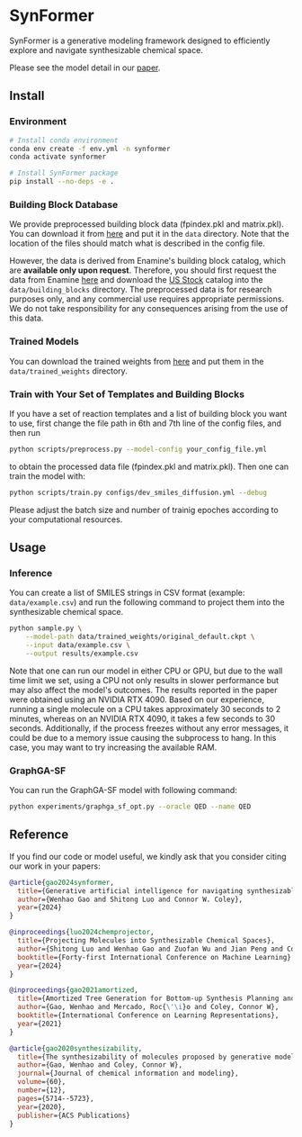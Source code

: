 # SynFormer

SynFormer is a generative modeling framework designed to efficiently explore and navigate synthesizable chemical space.

Please see the model detail in our [paper](https://arxiv.org/abs/2410.03494).

## Install

### Environment

```bash
# Install conda environment
conda env create -f env.yml -n synformer
conda activate synformer

# Install SynFormer package
pip install --no-deps -e .
```

### Building Block Database

We provide preprocessed building block data (fpindex.pkl and matrix.pkl). You can download it from [here](https://huggingface.co/whgao/synformer) and put it in the `data` directory. Note that the location of the files should match what is described in the config file. 

However, the data is derived from Enamine's building block catalog, which are **available only upon request**.
Therefore, you should first request the data from Enamine [here](https://enamine.net/building-blocks/building-blocks-catalog) and download the <ins>US Stock</ins> catalog into the `data/building_blocks` directory. The preprocessed data is for research purposes only, and any commercial use requires appropriate permissions. We do not take responsibility for any consequences arising from the use of this data.

### Trained Models

You can download the trained weights from [here](https://huggingface.co/whgao/synformer) and put them in the `data/trained_weights` directory.

### Train with Your Set of Templates and Building Blocks

If you have a set of reaction templates and a list of building block you want to use, first change the file path in 6th and 7th line of the config files, and then run
```bash
python scripts/preprocess.py --model-config your_config_file.yml
```
to obtain the processed data file (fpindex.pkl and matrix.pkl). Then one can train the model with:
```bash
python scripts/train.py configs/dev_smiles_diffusion.yml --debug
```
Please adjust the batch size and number of trainig epoches according to your computational resources.

## Usage

### Inference

You can create a list of SMILES strings in CSV format (example: `data/example.csv`) and run the following command to project them into the synthesizable chemical space.
```bash
python sample.py \
    --model-path data/trained_weights/original_default.ckpt \
    --input data/example.csv \
    --output results/example.csv
```
Note that one can run our model in either CPU or GPU, but due to the wall time limit we set, using a CPU not only results in slower performance but may also affect the model's outcomes. The results reported in the paper were obtained using an NVIDIA RTX 4090. Based on our experience, running a single molecule on a CPU takes approximately 30 seconds to 2 minutes, whereas on an NVIDIA RTX 4090, it takes a few seconds to 30 seconds. Additionally, if the process freezes without any error messages, it could be due to a memory issue causing the subprocess to hang. In this case, you may want to try increasing the available RAM.

### GraphGA-SF

You can run the GraphGA-SF model with following command:
```bash
python experiments/graphga_sf_opt.py --oracle QED --name QED
```

## Reference

If you find our code or model useful, we kindly ask that you consider citing our work in your papers:

```bibtex
@article{gao2024synformer,
  title={Generative artificial intelligence for navigating synthesizable chemical space},
  author={Wenhao Gao and Shitong Luo and Connor W. Coley},
  year={2024}
}

@inproceedings{luo2024chemprojector,
  title={Projecting Molecules into Synthesizable Chemical Spaces},
  author={Shitong Luo and Wenhao Gao and Zuofan Wu and Jian Peng and Connor W. Coley and Jianzhu Ma},
  booktitle={Forty-first International Conference on Machine Learning},
  year={2024}
}

@inproceedings{gao2021amortized,
  title={Amortized Tree Generation for Bottom-up Synthesis Planning and Synthesizable Molecular Design},
  author={Gao, Wenhao and Mercado, Roc{\'\i}o and Coley, Connor W},
  booktitle={International Conference on Learning Representations},
  year={2021}
}

@article{gao2020synthesizability,
  title={The synthesizability of molecules proposed by generative models},
  author={Gao, Wenhao and Coley, Connor W},
  journal={Journal of chemical information and modeling},
  volume={60},
  number={12},
  pages={5714--5723},
  year={2020},
  publisher={ACS Publications}
}
```
